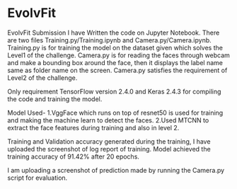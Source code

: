 # EvolvFit
EvolvFit Submission
I have Written the code on Jupyter Notebook. 
There are two files Training.py/Training.ipynb and Camera.py/Camera.ipynb.
Training.py is for training the model on the dataset given which solves the Level1 of the challenge.
Camera.py is for reading the faces through webcam and make a bounding box around the face, then it displays the label name same as folder name on the screen.
Camera.py satisfies the requirement of Level2 of the challenge.


Only requirement TensorFlow version 2.4.0 and Keras 2.4.3 for compiling the code and training the model.


Model Used- 1.VggFace which runs on top of resnet50 is used for training and making the machine learn to detect the faces.
            2.Used MTCNN to extract the face features during training and also in level 2.
            
Training and Validation accuracy generated during the training, I have uploaded the screenshot of log report of training.
Model achieved the training accuracy of 91.42% after 20 epochs.

I am uploading a screenshot of prediction made by running the Camera.py script for evaluation.
